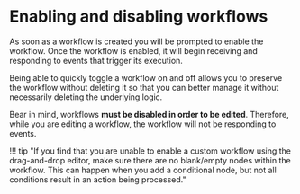 # Enabling and disabling workflows

As soon as a workflow is created you will be prompted to enable the workflow. Once the workflow is enabled, it will begin receiving and responding to events that trigger its execution. 

Being able to quickly toggle a workflow on and off allows you to preserve the workflow without deleting it so that you can better manage it without necessarily deleting the underlying logic. 

Bear in mind, workflows **must be disabled in order to be edited**. Therefore, while you are editing a workflow, the workflow will not be responding to events. 

!!! tip "If you find that you are unable to enable a custom workflow using the drag-and-drop editor, make sure there are no blank/empty nodes within the workflow. This can happen when you add a conditional node, but not all conditions result in an action being processed."

